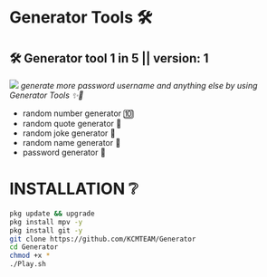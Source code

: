 # Generator Tools 🛠️
## 🛠️ Generator tool 1 in 5 || version: 1
![](https://i.imgur.com/ORoucBM.png)
*generate more password username and anything else by using Generator Tools ✨🤗*
- random number generator 🔟
- random quote generator 💬
- random joke generator 🤹
- random name generator 👤
- password generator 🔐
# INSTALLATION ❔
```bash
pkg update && upgrade
pkg install mpv -y
pkg install git -y
git clone https://github.com/KCMTEAM/Generator
cd Generator
chmod +x *
./Play.sh
